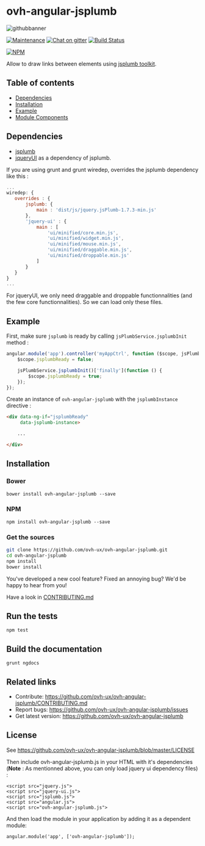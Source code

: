 
# ovh-angular-jsplumb

![githubbanner](https://user-images.githubusercontent.com/3379410/27423240-3f944bc4-5731-11e7-87bb-3ff603aff8a7.png)

[![Maintenance](https://img.shields.io/maintenance/yes/2017.svg)]() [![Chat on gitter](https://img.shields.io/gitter/room/ovh/ux.svg)](https://gitter.im/ovh/ux) [![Build Status](https://travis-ci.org/ovh-ux/ovh-angular-jsplumb.svg)](https://travis-ci.org/ovh-ux/ovh-angular-jsplumb)

[![NPM](https://nodei.co/npm/ovh-angular-jsplumb.png?downloads=true&downloadRank=true&stars=true)](https://nodei.co/npm/ovh-angular-jsplumb/)

Allow to draw links between elements using [jsplumb toolkit](http://www.jsplumb.org/).

## Table of contents
* [Dependencies](#dependencies)
* [Installation](#installation)
* [Example](#example)
* [Module Components](#module-components)

## Dependencies

- [jsplumb](http://jsplumb.org)
- [jqueryUI](http://jqueryui.com/) as a dependency of jsplumb.

If you are using grunt and grunt wiredep, overrides the jsplumb dependency like this :
 ```javascript
 ...
 wiredep: {
    overrides : {
        jsplumb: {
            main : 'dist/js/jquery.jsPlumb-1.7.3-min.js'
        },
        'jquery-ui' : {
            main : [
                'ui/minified/core.min.js',
                'ui/minified/widget.min.js',
                'ui/minified/mouse.min.js',
                'ui/minified/draggable.min.js',
                'ui/minified/droppable.min.js'
            ]
        }
    }
 }
 ...
 ```

For jqueryUI, we only need draggable and droppable functionnalities (and the few core functionnalities). So we can load only these files.

## Example
First, make sure `jsplumb` is ready by calling `jsPlumbService.jsplumbInit` method :
 ```javascript
 angular.module('app').controller('myAppCtrl', function ($scope, jsPlumbService) {
     $scope.jsplumbReady = false;

     jsPlumbService.jsplumbInit()['finally'](function () {
         $scope.jsplumbReady = true;
     });
 });
 ```
 Create an instance of `ovh-angular-jsplumb` with the `jsplumbInstance` directive :
 ```html
 <div data-ng-if="jsplumbReady"
      data-jsplumb-instance>

     ...

 </div>
 ```

## Installation

### Bower
```
bower install ovh-angular-jsplumb --save
```

### NPM
```
npm install ovh-angular-jsplumb --save
```

### Get the sources
```bash
git clone https://github.com/ovh-ux/ovh-angular-jsplumb.git
cd ovh-angular-jsplumb
npm install
bower install
```

You've developed a new cool feature? Fixed an annoying bug? We'd be happy
to hear from you!

Have a look in [CONTRIBUTING.md](https://github.com/ovh-ux/ovh-angular-jsplumb/blob/master/CONTRIBUTING.md)

## Run the tests

```
npm test
```

## Build the documentation

```
grunt ngdocs
```

## Related links

 * Contribute: https://github.com/ovh-ux/ovh-angular-jsplumb/CONTRIBUTING.md
 * Report bugs: https://github.com/ovh-ux/ovh-angular-jsplumb/issues
 * Get latest version: https://github.com/ovh-ux/ovh-angular-jsplumb

## License

See https://github.com/ovh-ux/ovh-angular-jsplumb/blob/master/LICENSE


Then include ovh-angular-jsplumb.js in your HTML with it's dependencies (**Note** : As mentionned above, you can only load jquery ui dependency files) :

```
<script src="jquery.js">
<script src="jquery-ui.js">
<script src="jsplumb.js">
<script src="angular.js">
<script src="ovh-angular-jsplumb.js">
```

And then load the module in your application by adding it as a dependent module:

```
angular.module('app', ['ovh-angular-jsplumb']);
```

